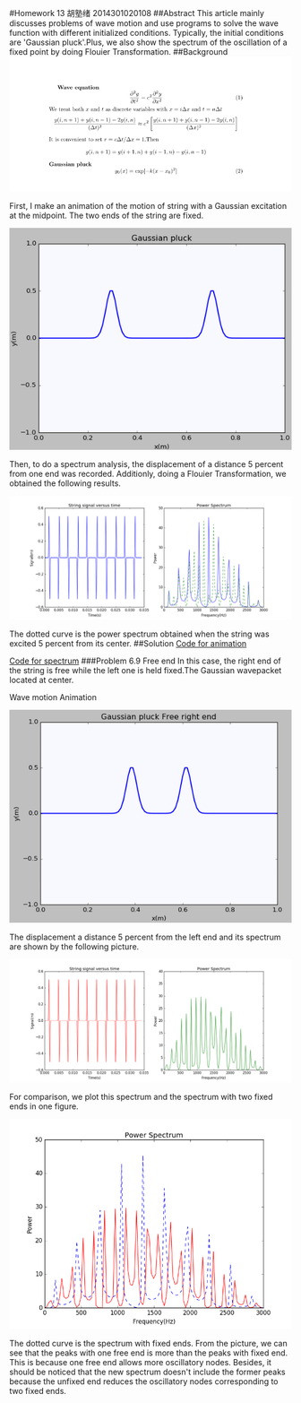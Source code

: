 #Homework 13 胡塾绪 2014301020108
##Abstract
This article mainly discusses problems of wave motion and use programs to solve the wave function with different initialized conditions. Typically, the initial conditions are 'Gaussian pluck'.Plus, we also show the spectrum of the oscillation of a fixed point by doing Flouier Transformation.
##Background
![](https://github.com/earthhero2016/compuational_physics_N2014301020108/blob/master/Ex-13/2016-12-17_225448.png)

First, I make an animation of the motion of string with a Gaussian excitation at the midpoint. The two ends of the string are fixed.

![](https://github.com/earthhero2016/compuational_physics_N2014301020108/blob/master/Ex-13/GIF.gif)

Then, to do a spectrum analysis, the displacement of a distance 5 percent from one end was recorded. Additionly, doing a Flouier Transformation, we obtained the following results.

![](https://github.com/earthhero2016/compuational_physics_N2014301020108/blob/master/Ex-13/Gauss.png) 

The dotted curve is the power spectrum obtained when the string was excited 5 percent from its center.
##Solution
[Code for animation](https://github.com/earthhero2016/compuational_physics_N2014301020108/blob/master/Ex-13/6.0.py)

[Code for spectrum](https://github.com/earthhero2016/compuational_physics_N2014301020108/blob/master/Ex-13/6.1.py)
###Problem 6.9 Free end
In this case, the right end of the string is free while the left one is held fixed.The Gaussian wavepacket located at center.

Wave motion Animation

![](https://github.com/earthhero2016/compuational_physics_N2014301020108/blob/master/Ex-13/Gauss%20free.gif)

The displacement a distance 5 percent from the left end and its spectrum are shown by the following picture.

![](https://github.com/earthhero2016/compuational_physics_N2014301020108/blob/master/Ex-13/Gauss%20free%20end.png)

For comparison, we plot this spectrum and the spectrum with two fixed ends in one figure.

![](https://github.com/earthhero2016/compuational_physics_N2014301020108/blob/master/Ex-13/comparison.png)

The dotted curve is the spectrum with fixed ends. From the picture, we can see that the peaks with one free end is more than the peaks with fixed end. This is because one free end allows more oscillatory nodes. Besides, it should be noticed that the new spectrum doesn't include the former peaks because the unfixed end reduces the oscillatory nodes corresponding to two fixed ends.
